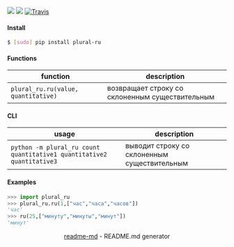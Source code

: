 [![](https://img.shields.io/pypi/pyversions/plural-ru.svg?longCache=True)](https://pypi.org/pypi/plural-ru/)
[![](https://img.shields.io/pypi/v/plural-ru.svg?maxAge=3600)](https://pypi.org/pypi/plural-ru/)
[![Travis](https://api.travis-ci.org/looking-for-a-job/plural-ru.py.svg?branch=master)](https://travis-ci.org/looking-for-a-job/plural-ru.py/)

#### Install
```bash
$ [sudo] pip install plural-ru
```

#### Functions
function|description
-|-
`plural_ru.ru(value, quantitative)`|возвращает строку со склоненным существительным

#### CLI
usage|description
-|-
`python -m plural_ru count quantitative1 quantitative2 quantitative3`|выводит строку со склоненным существительным

#### Examples
```python
>>> import plural_ru
>>> plural_ru.ru(1,["час","часа","часов"])
'час'
>>> ru(25,["минуту","минуты","минут"])
'минут'
```

<p align="center"><a href="https://pypi.org/project/readme-md/">readme-md</a> - README.md generator</p>